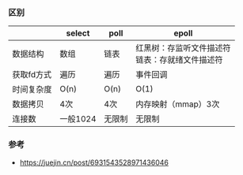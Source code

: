 ### 区别

|            | select   | poll   | epoll                                                |
| ---------- | -------- | ------ | ---------------------------------------------------- |
| 数据结构   | 数组     | 链表   | 红黑树：存监听文件描述符<br />链表：存就绪文件描述符 |
| 获取fd方式 | 遍历     | 遍历   | 事件回调                                             |
| 时间复杂度 | O(n)     | O(n)   | O(1)                                                 |
| 数据拷贝   | 4次      | 4次    | 内存映射（mmap）3次                                  |
| 连接数     | 一般1024 | 无限制 | 无限制                                               |

### 参考

- https://juejin.cn/post/6931543528971436046